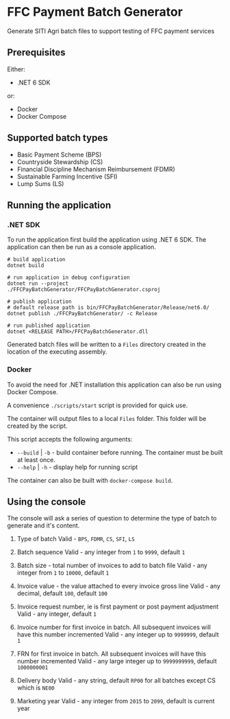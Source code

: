 # FFC Payment Batch Generator
Generate SITI Agri batch files to support testing of FFC payment services


## Prerequisites
Either:

- .NET 6 SDK

or:

- Docker
- Docker Compose
  
## Supported batch types
- Basic Payment Scheme (BPS)
- Countryside Stewardship (CS)
- Financial Discipline Mechanism Reimbursement (FDMR)
- Sustainable Farming Incentive (SFI)
- Lump Sums (LS)

## Running the application
### .NET SDK
To run the application first build the application using .NET 6 SDK.
The application can then be run as a console application.

```
# build application
dotnet build

# run application in debug configuration
dotnet run --project ./FFCPayBatchGenerator/FFCPayBatchGenerator.csproj

# publish application
# default release path is bin/FFCPayBatchGenerator/Release/net6.0/
dotnet publish ./FFCPayBatchGenerator/ -c Release

# run published application
dotnet <RELEASE PATH>/FFCPayBatchGenerator.dll
```

Generated batch files will be written to a `Files` directory created in the location of the executing assembly. 

### Docker
To avoid the need for .NET installation this application can also be run using Docker Compose.


A convenience `./scripts/start` script is provided for quick use.

The container will output files to a local `Files` folder.  This folder will be created by the script.

This script accepts the following arguments:

- `--build` | `-b` - build container before running.  The container must be built at least once.
- `--help` | `-h` - display help for running script

The container can also be built with `docker-compose build`.

## Using the console
The console will ask a series of question to determine the type of batch to generate and it's content.

1. Type of batch 
   Valid - `BPS`, `FDMR`, `CS`, `SFI`, `LS`

2. Batch sequence
   Valid - any integer from `1` to `9999`, default `1`

3. Batch size - total number of invoices to add to batch file
   Valid - any integer from `1` to `10000`, default `1`

4. Invoice value - the value attached to every invoice gross line
   Valid - any decimal, default `100`, default `100`

5. Invoice request number, ie is first payment or post payment adjustment
   Valid - any integer, default `1`

6. Invoice number for first invoice in batch.  All subsequent invoices will have this number incremented
   Valid - any integer up to `9999999`, default `1`

7. FRN for first invoice in batch.  All subsequent invoices will have this number incremented
   Valid - any large integer up to `9999999999`, default `1000000001`

8. Delivery body
   Valid - any string, default `RP00` for all batches except CS which is `NE00`

9. Marketing year
   Valid - any integer from `2015` to `2099`, default is current year
